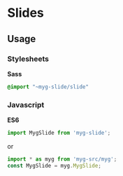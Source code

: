 # Slides

## Usage

### Stylesheets

**Sass**

```sass
@import "~myg-slide/slide"
```

### Javascript

**ES6**

```js
import MygSlide from 'myg-slide';
```

or

```js
import * as myg from 'myg-src/myg';
const MygSlide = myg.MygSlide;
```
